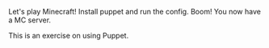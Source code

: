 Let's play Minecraft! Install puppet and run the config. Boom! You now have a MC server.


This is an exercise on using Puppet.
